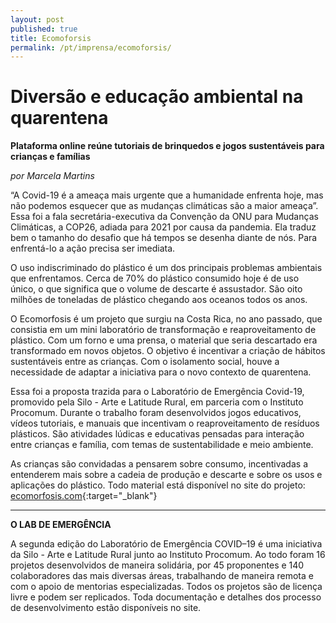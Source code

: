 ```yaml
---
layout: post
published: true
title: Ecomoforsis
permalink: /pt/imprensa/ecomoforsis/
---
```



# Diversão e educação ambiental na quarentena
**Plataforma online reúne tutoriais de brinquedos e jogos sustentáveis para crianças e famílias**

*por Marcela Martins*

“A Covid-19 é a ameaça mais urgente que a humanidade enfrenta hoje, mas não podemos esquecer que as mudanças climáticas são a maior ameaça”. Essa foi a fala secretária-executiva da Convenção da ONU para Mudanças Climáticas, a COP26, adiada para 2021 por causa da pandemia. Ela traduz bem o tamanho do desafio que há tempos se desenha diante de nós. Para enfrentá-lo a ação precisa ser imediata.

O uso indiscriminado do plástico é um dos principais  problemas ambientais que enfrentamos. Cerca de 70% do plástico consumido hoje é de uso único, o que significa que o volume de descarte é assustador. São oito milhões de toneladas de plástico chegando aos oceanos todos os anos. 

O Ecomorfosis é um projeto que surgiu na Costa Rica, no ano passado, que consistia em um mini laboratório de transformação e reaproveitamento de plástico. Com um forno e uma prensa, o material que seria descartado era transformado em novos objetos. O objetivo é incentivar a criação de hábitos sustentáveis entre as crianças. Com o isolamento social, houve a necessidade de adaptar a iniciativa para o novo contexto de quarentena. 

Essa foi a proposta trazida para o Laboratório de Emergência Covid-19, promovido pela Silo - Arte e Latitude Rural, em parceria com o Instituto Procomum. Durante o trabalho foram desenvolvidos jogos educativos, vídeos tutoriais, e manuais que incentivam o reaproveitamento de resíduos plásticos. São atividades lúdicas e educativas pensadas para interação entre crianças e família, com temas de sustentabilidade e meio ambiente. 

As crianças são convidadas a pensarem sobre consumo, incentivadas a entenderem mais sobre a cadeia de produção e descarte e sobre os usos e aplicações do plástico. Todo material está disponível no site do projeto: [ecomorfosis.com](http://ecomorfosis.com){:target="_blank"}


 
---

**O LAB DE EMERGÊNCIA**

A segunda edição do Laboratório de Emergência COVID–19 é uma iniciativa da Silo - Arte e Latitude Rural junto ao Instituto Procomum. Ao todo foram 16 projetos desenvolvidos de maneira solidária, por 45 proponentes e 140 colaboradores das mais diversas áreas, trabalhando de maneira remota e com o apoio de mentorias especializadas. Todos os projetos são de licença livre e podem ser replicados. Toda documentação e detalhes dos processo de desenvolvimento estão disponíveis no site.

